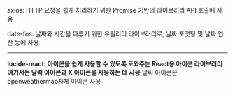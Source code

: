 axios: HTTP 요청을 쉽게 처리하기 위한 Promise 기반의 라이브러리 API 호출에 사용

date-fns: 날짜와 시간을 다루기 위한 유틸리티 라이브러리로, 날짜 포맷팅 및 날짜 연산 등에 사용

___
**lucide-react: 아이콘을 쉽게 사용할 수 있도록 도와주는 React용 아이콘 라이브러리 여기서는 달력 아이콘과 X 아이콘을 사용하는 데 사용**
날씨 아이콘은 openweathermap자체 아이콘 사용
